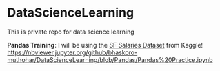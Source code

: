 # DataScienceLearning
This is private repo for data science learning

**Pandas Training**:  I will be using the [SF Salaries Dataset](https://www.kaggle.com/kaggle/sf-salaries) from Kaggle! https://nbviewer.jupyter.org/github/bhaskoro-muthohar/DataScienceLearning/blob/Pandas/Pandas%20Practice.ipynb
